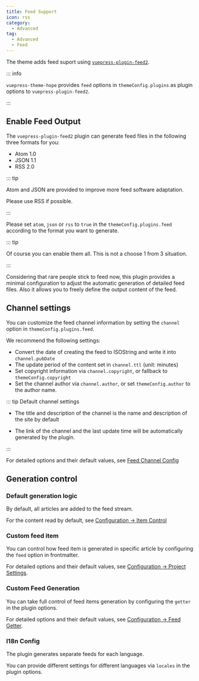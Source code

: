 ```yaml
---
title: Feed Support
icon: rss
category:
  - Advanced
tag:
  - Advanced
  - Feed
---
```


The theme adds feed suport using [`vuepress-plugin-feed2`][feed2].

::: info

`vuepress-theme-hope` provides `feed` options in `themeConfig.plugins` as plugin options to `vuepress-plugin-feed2`.

:::

<!-- more -->

## Enable Feed Output

The `vuepress-plugin-feed2` plugin can generate feed files in the following three formats for you:

- Atom 1.0
- JSON 1.1
- RSS 2.0

::: tip

Atom and JSON are provided to improve more feed software adaptation.

Please use RSS if possible.

:::

Please set `atom`, `json` or `rss` to `true` in the `themeConfig.plugins.feed` according to the format you want to generate.

::: tip

Of course you can enable them all. This is not a choose 1 from 3 situation.

:::

Considering that rare people stick to feed now, this plugin provides a minimal configuration to adjust the automatic generation of detailed feed files. Also it allows you to freely define the output content of the feed.

## Channel settings

You can customize the feed channel information by setting the `channel` option in `themeConfig.plugins.feed`.

We recommend the following settings:

- Convert the date of creating the feed to ISOString and write it into `channel.pubDate`
- The update period of the content set in `channel.ttl` (unit: minutes)
- Set copyright information via `channel.copyright`, or fallback to `themeConfig.copyright`
- Set the channel author via `channel.author`, or set `themeConfig.author` to the author name.

::: tip Default channel settings

- The title and description of the channel is the name and description of the site by default

- The link of the channel and the last update time will be automatically generated by the plugin.

:::

For detailed options and their default values, see [Feed Channel Config][feed2-channel]

## Generation control

### Default generation logic

By default, all articles are added to the feed stream.

For the content read by default, see [Configuration → Item Control][feed2-item]

### Custom feed item

You can control how feed item is generated in specific article by configuring the `feed` option in frontmatter.

For detailed options and their default values, see [Configuration → Project Settings][feed2-item].

### Custom Feed Generation

You can take full control of feed items generation by configuring the `getter` in the plugin options.

For detailed options and their default values, see [Configuration → Feed Getter][feed2-getter].

### I18n Config

The plugin generates separate feeds for each language.

You can provide different settings for different languages via `locales` in the plugin options.

[feed2]: https://vuepress-theme-hope.github.io/v2/feed/
[feed2-channel]: https://vuepress-theme-hope.github.io/v2/feed/config/channel.html
[feed2-item]: https://vuepress-theme-hope.github.io/v2/feed/config/item.html
[feed2-getter]: https://vuepress-theme-hope.github.io/v2/feed/config/getter.html
